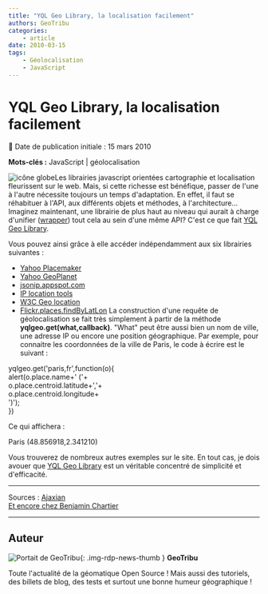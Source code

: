```yaml
---
title: "YQL Geo Library, la localisation facilement"
authors: GeoTribu
categories:
    - article
date: 2010-03-15
tags:
    - Géolocalisation
    - JavaScript
---
```


# YQL Geo Library, la localisation facilement

:calendar: Date de publication initiale : 15 mars 2010

**Mots-clés :** JavaScript | géolocalisation

![icône globe](https://cdn.geotribu.fr/img/internal/icons-rdp-news/world.png)Les librairies javascript orientées cartographie et localisation fleurissent sur le web. Mais, si cette richesse est bénéfique, passer de l'une à l'autre nécessite toujours un temps d'adaptation. En effet, il faut se réhabituer à l'API, aux différents objets et méthodes, à l'architecture...  
Imaginez maintenant, une librairie de plus haut au niveau qui aurait à charge d'unifier ([wrapper](https://en.wikipedia.org/wiki/Wrapper_library)) tout cela au sein d'une même API? C'est ce que fait [YQL Geo Library](http://isithackday.com/hacks/geo/yql-geo-library/).

Vous pouvez ainsi grâce à elle accéder indépendamment aux six librairies suivantes :

* [Yahoo Placemaker](http://developer.yahoo.com/geo/placemaker)
* [Yahoo GeoPlanet](http://developer.yahoo.com/geo/geoplanet/)
* [jsonip.appspot.com](http://jsonip.appspot.com)
* [IP location tools](http://iplocationtools.com/ip_location_api.php)
* [W3C Geo location](http://dev.w3.org/geo/api/spec-source.html)
* [Flickr.places.findByLatLon](http://www.flickr.com/services/api/flickr.places.findByLatLon.html)
La construction d'une requête de géolocalisation se fait très simplement à partir de la méthode **yqlgeo.get(what,callback)**. "What" peut être aussi bien un nom de ville, une adresse IP ou encore une position géographique. Par exemple, pour connaitre les coordonnées de la ville de Paris, le code à écrire est le suivant :

yqlgeo.get('paris,fr',function(o){  
alert(o.place.name+' ('+  
o.place.centroid.latitude+','+  
o.place.centroid.longitude+  
')');  
})

Ce qui affichera :

Paris (48.856918,2.341210)

Vous trouverez de nombreux autres exemples sur le site. En tout cas, je dois avouer que [YQL Geo Library](http://isithackday.com/hacks/geo/yql-geo-library/) est un véritable concentré de simplicité et d'efficacité.

----  
Sources : [Ajaxian](http://ajaxian.com/archives/yql-geo-library-all-your-geo-needs-in-pure-javascript)  
[Et encore chez Benjamin Chartier](http://benjamin.chartier.free.fr/pro/?p=1694)

----

## Auteur

![Portait de GeoTribu](https://cdn.geotribu.fr/img/internal/charte/geotribu_logo_64x64.png){: .img-rdp-news-thumb }
**GeoTribu**

Toute l'actualité de la géomatique Open Source ! Mais aussi des tutoriels, des billets de blog, des tests et surtout une bonne humeur géographique !
